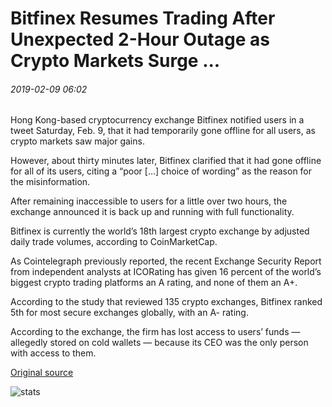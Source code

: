 # Bitfinex Resumes Trading After Unexpected 2-Hour Outage as Crypto Markets Surge ...

###### 2019-02-09 06:02

Hong Kong-based cryptocurrency exchange Bitfinex notified users in a tweet Saturday, Feb. 9, that it had temporarily gone offline for all users, as crypto markets saw major gains.

However, about thirty minutes later, Bitfinex clarified that it had gone offline for all of its users, citing a “poor \[...\] choice of wording” as the reason for the misinformation.

After remaining inaccessible to users for a little over two hours, the exchange announced it is back up and running with full functionality.

Bitfinex is currently the world’s 18th largest crypto exchange by adjusted daily trade volumes, according to CoinMarketCap.

As Cointelegraph previously reported, the recent Exchange Security Report from independent analysts at ICORating has given 16 percent of the world’s biggest crypto trading platforms an A rating, and none of them an A+.

According to the study that reviewed 135 crypto exchanges, Bitfinex ranked 5th for most secure exchanges globally, with an A- rating.

According to the exchange, the firm has lost access to users’ funds — allegedly stored on cold wallets — because its CEO was the only person with access to them.

[Original source](https://cointelegraph.com/news/bitfinex-resumes-trading-after-unexpected-2-hour-outage-as-crypto-markets-surge)

![stats](https://c.statcounter.com/11760860/0/a89fa40b/1/ "stats")